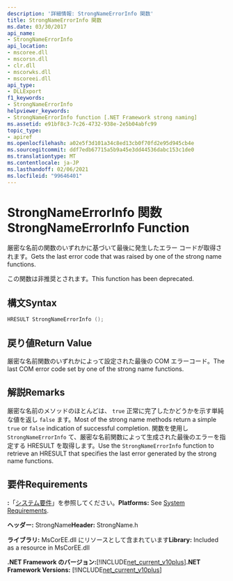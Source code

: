 ```yaml
---
description: '詳細情報: StrongNameErrorInfo 関数'
title: StrongNameErrorInfo 関数
ms.date: 03/30/2017
api_name:
- StrongNameErrorInfo
api_location:
- mscoree.dll
- mscorsn.dll
- clr.dll
- mscorwks.dll
- mscoreei.dll
api_type:
- DLLExport
f1_keywords:
- StrongNameErrorInfo
helpviewer_keywords:
- StrongNameErrorInfo function [.NET Framework strong naming]
ms.assetid: e91bf8c3-7c26-4732-938e-2e5b04abfc99
topic_type:
- apiref
ms.openlocfilehash: a02e5f3d101a34c8ed13cb0f70fd2e95d945cb4e
ms.sourcegitcommit: ddf7edb67715a5b9a45e3dd44536dabc153c1de0
ms.translationtype: MT
ms.contentlocale: ja-JP
ms.lasthandoff: 02/06/2021
ms.locfileid: "99646401"
---
```

# <a name="strongnameerrorinfo-function"></a><span data-ttu-id="699a1-103">StrongNameErrorInfo 関数</span><span class="sxs-lookup"><span data-stu-id="699a1-103">StrongNameErrorInfo Function</span></span>

<span data-ttu-id="699a1-104">厳密な名前の関数のいずれかに基づいて最後に発生したエラー コードが取得されます。</span><span class="sxs-lookup"><span data-stu-id="699a1-104">Gets the last error code that was raised by one of the strong name functions.</span></span>  
  
 <span data-ttu-id="699a1-105">この関数は非推奨とされます。</span><span class="sxs-lookup"><span data-stu-id="699a1-105">This function has been deprecated.</span></span>  
  
## <a name="syntax"></a><span data-ttu-id="699a1-106">構文</span><span class="sxs-lookup"><span data-stu-id="699a1-106">Syntax</span></span>  
  
```cpp  
HRESULT StrongNameErrorInfo ();
```  
  
## <a name="return-value"></a><span data-ttu-id="699a1-107">戻り値</span><span class="sxs-lookup"><span data-stu-id="699a1-107">Return Value</span></span>  

 <span data-ttu-id="699a1-108">厳密な名前関数のいずれかによって設定された最後の COM エラーコード。</span><span class="sxs-lookup"><span data-stu-id="699a1-108">The last COM error code set by one of the strong name functions.</span></span>  
  
## <a name="remarks"></a><span data-ttu-id="699a1-109">解説</span><span class="sxs-lookup"><span data-stu-id="699a1-109">Remarks</span></span>  

 <span data-ttu-id="699a1-110">厳密な名前のメソッドのほとんどは、 `true` 正常に完了したかどうかを示す単純な値を返し `false` ます。</span><span class="sxs-lookup"><span data-stu-id="699a1-110">Most of the strong name methods return a simple `true` or `false` indication of successful completion.</span></span> <span data-ttu-id="699a1-111">関数を使用し `StrongNameErrorInfo` て、厳密な名前関数によって生成された最後のエラーを指定する HRESULT を取得します。</span><span class="sxs-lookup"><span data-stu-id="699a1-111">Use the `StrongNameErrorInfo` function to retrieve an HRESULT that specifies the last error generated by the strong name functions.</span></span>  
  
## <a name="requirements"></a><span data-ttu-id="699a1-112">要件</span><span class="sxs-lookup"><span data-stu-id="699a1-112">Requirements</span></span>  

 <span data-ttu-id="699a1-113">**:**「[システム要件](../../get-started/system-requirements.md)」を参照してください。</span><span class="sxs-lookup"><span data-stu-id="699a1-113">**Platforms:** See [System Requirements](../../get-started/system-requirements.md).</span></span>  
  
 <span data-ttu-id="699a1-114">**ヘッダー:** StrongName</span><span class="sxs-lookup"><span data-stu-id="699a1-114">**Header:** StrongName.h</span></span>  
  
 <span data-ttu-id="699a1-115">**ライブラリ:** MsCorEE.dll にリソースとして含まれています</span><span class="sxs-lookup"><span data-stu-id="699a1-115">**Library:** Included as a resource in MsCorEE.dll</span></span>  
  
 <span data-ttu-id="699a1-116">**.NET Framework のバージョン:**[!INCLUDE[net_current_v10plus](../../../../includes/net-current-v10plus-md.md)]</span><span class="sxs-lookup"><span data-stu-id="699a1-116">**.NET Framework Versions:** [!INCLUDE[net_current_v10plus](../../../../includes/net-current-v10plus-md.md)]</span></span>  
